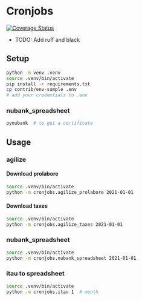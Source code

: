 # Cronjobs

[![Coverage Status](https://coveralls.io/repos/github/lucasrcezimbra/cronjobs/badge.svg)](https://coveralls.io/github/lucasrcezimbra/cronjobs)


- TODO: Add ruff and black


## Setup

```bash
python -m venv .venv
source .venv/bin/activate
pip install -r requirements.txt
cp contrib/env-sample .env
# add your credentials to .env
```

### nubank_spreadsheet
```bash
pynubank  # to get a certificate
```


## Usage

### agilize

#### Download prolabore

```bash
source .venv/bin/activate
python -m cronjobs.agilize_prolabore 2021-01-01
```

#### Download taxes

```bash
source .venv/bin/activate
python -m cronjobs.agilize_taxes 2021-01-01
```


### nubank_spreadsheet

```bash
source .venv/bin/activate
python -m cronjobs.nubank_spreadsheet 2021-01-01
```

### itau to spreadsheet

```bash
source .venv/bin/activate
python -m cronjobs.itau 1  # month
```

